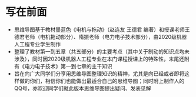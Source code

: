 # 写在前面

* 思维导图基于教材墨蓝色《电机与拖动》（赵连友 王德君 编著）和授课老师王德君老师（电机拖动部分）、隋振老师（电力电子技术部分），由2020级机器人工程专业学生制作
* 整理了教材第一到五章（共五部分）的主要考点（其中关于制动的知识点均未涉及），同时因2020级机器人工程专业在本门课程授课上的特殊性，末尾还附有《电力电子技术》第一到七章的主干知识
* 旨在向广大同学们分享用思维导图整理知识的精神，尤其是向已经或者即将这样做的你们，相信你们也能做出最适合自己的思维导图；同时附上制作人的QQ号，亦欢迎同学们就此版本思维导图提出疑问、发表见解
